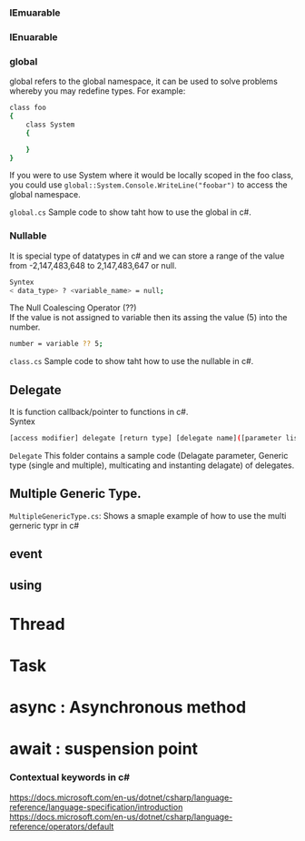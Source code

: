 ### IEmuarable

### IEnuarable

### global

global refers to the global namespace, it can be used to solve problems whereby you may redefine types. For example:
```sh
class foo
{
    class System
    {

    }
}
```
If you were to use System where it would be locally scoped in the foo class, you could use 
`global::System.Console.WriteLine("foobar")` to access the global namespace.

`global.cs` Sample code to show taht how to use the global in c#.  

### Nullable

It is special type of  datatypes in c# and we can store a range of the value from -2,147,483,648 to 2,147,483,647 or null.  
```sh
Syntex
< data_type> ? <variable_name> = null;
```

The Null Coalescing Operator (??)  
If the value is not assigned to variable then its assing the value (5) into the number.  
```sh
number = variable ?? 5;
```
`class.cs` Sample code to show taht how to use the nullable in c#.  

## Delegate 
It is function callback/pointer to functions in c#.  
Syntex  
```sh
[access modifier] delegate [return type] [delegate name]([parameter list])
```
`Delegate` This folder contains a sample code (Delagate parameter, Generic type (single and multiple), multicating and instanting delagate) of delegates.

## Multiple Generic Type.
`MultipleGenericType.cs`: Shows a smaple example of how to use the multi gerneric typr in c#  

## event

## using

# Thread

# Task

# async : Asynchronous method
# await : suspension point


### Contextual keywords in c#


https://docs.microsoft.com/en-us/dotnet/csharp/language-reference/language-specification/introduction
https://docs.microsoft.com/en-us/dotnet/csharp/language-reference/operators/default

